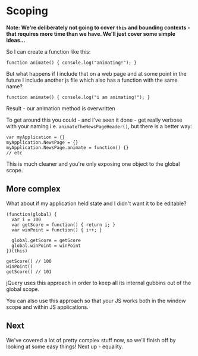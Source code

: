 # Scoping

**Note: We're deliberately not going to cover `this` and bounding contexts - that requires more time than we have. We'll just cover some simple ideas...**

So I can create a function like this:

```
function animate() { console.log("animating!"); }
```

But what happens if I include that on a web page and at some point in the future I include another js file which also has a function with the same name?

```
function animate() { console.log("i am animating!"); }
```

Result - our animation method is overwritten

To get around this you could - and I've seen it done - get really verbose with your naming i.e. `animateTheNewsPageHeader()`, but there is a better way:

```
var myApplication = {}
myApplication.NewsPage = {}
myApplication.NewsPage.animate = function() {}
// etc
```

This is much cleaner and you're only exposing one object to the global scope.

## More complex

What about if my application held state and I didn't want it to be editable?

```
(function(global) {
  var i = 100
  var getScore = function() { return i; }
  var winPoint = function() { i++; }
  
  global.getScore = getScore
  global.winPoint = winPoint
})(this)

getScore() // 100
winPoint()
getScore() // 101

```

jQuery uses this approach in order to keep all its internal gubbins out of the global scope.

You can also use this approach so that your JS works both in the window scope and within JS applications.

## Next

We've covered a lot of pretty complex stuff now, so we'll finish off by looking at some easy things! Next up - equality.